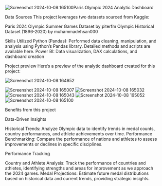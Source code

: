 ![Screenshot 2024-10-08 165100](https://github.com/user-attachments/assets/55c47aad-39ba-497b-98ec-60c7b7f46871)Paris Olympic 2024 Analytic Dashboard


Data Sources
This project leverages two datasets sourced from Kaggle:

Paris 2024 Olympic Summer Games Dataset by piterfm
Olympic Historical Dataset (1896-2020) by muhammadehsan000

Skills Utilized
Python (Pandas): Performed data cleaning, manipulation, and analysis using Python’s Pandas library. Detailed methods and scripts are available here.
Power BI: Data visualization, DAX calculations, and dashboard creation


Project preview
Here’s a preview of the analytic dashboard created for this project:

![Screenshot 2024-10-08 164952](https://github.com/user-attachments/assets/c9ab9d97-d97b-44c6-b0cc-8bd3a4470ee4)

![Screenshot 2024-10-08 165007](https://github.com/user-attachments/assets/5c29ab5a-4832-441d-be9f-0b3e007aa27a)
![Screenshot 2024-10-08 165032](https://github.com/user-attachments/assets/09439a34-981a-4deb-a474-f2ad9699b5ef)
![Screenshot 2024-10-08 165043](https://github.com/user-attachments/assets/f1c512aa-8cf1-4536-a684-209b57c41f6a)
![Screenshot 2024-10-08 165052](https://github.com/user-attachments/assets/533917bd-e6a7-4f3d-8d1f-ce32cffdc45b)
![Screenshot 2024-10-08 165100](https://github.com/user-attachments/assets/2d1018ed-c3cf-42ca-b85a-196defd9f594)

Benefits from this project

Data-Driven Insights

Historical Trends: Analyze Olympic data to identify trends in medal counts, country performances, and athlete achievements over time.
Performance Benchmarking: Compare the performance of nations and athletes to assess improvements or declines in specific disciplines.

Performance Tracking

Country and Athlete Analysis: Track the performance of countries and athletes, identifying strengths and areas for improvement as we approach the 2024 games.
Medal Projections: Estimate future medal distributions based on historical data and current trends, providing strategic insights.
